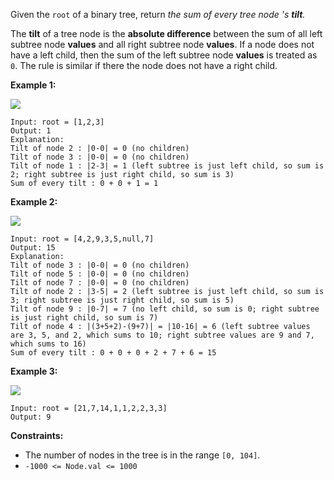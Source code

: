 Given the `root` of a binary tree, return _the sum of every tree node 's
**tilt**._

The **tilt** of a tree node is the **absolute difference** between the sum of
all left subtree node **values** and all right subtree node **values**. If a
node does not have a left child, then the sum of the left subtree node
**values** is treated as `0`. The rule is similar if there the node does not
have a right child.



**Example 1:**

![](https://assets.leetcode.com/uploads/2020/10/20/tilt1.jpg)

    
    
    Input: root = [1,2,3]
    Output: 1
    Explanation: 
    Tilt of node 2 : |0-0| = 0 (no children)
    Tilt of node 3 : |0-0| = 0 (no children)
    Tilt of node 1 : |2-3| = 1 (left subtree is just left child, so sum is 2; right subtree is just right child, so sum is 3)
    Sum of every tilt : 0 + 0 + 1 = 1
    

**Example 2:**

![](https://assets.leetcode.com/uploads/2020/10/20/tilt2.jpg)

    
    
    Input: root = [4,2,9,3,5,null,7]
    Output: 15
    Explanation: 
    Tilt of node 3 : |0-0| = 0 (no children)
    Tilt of node 5 : |0-0| = 0 (no children)
    Tilt of node 7 : |0-0| = 0 (no children)
    Tilt of node 2 : |3-5| = 2 (left subtree is just left child, so sum is 3; right subtree is just right child, so sum is 5)
    Tilt of node 9 : |0-7| = 7 (no left child, so sum is 0; right subtree is just right child, so sum is 7)
    Tilt of node 4 : |(3+5+2)-(9+7)| = |10-16| = 6 (left subtree values are 3, 5, and 2, which sums to 10; right subtree values are 9 and 7, which sums to 16)
    Sum of every tilt : 0 + 0 + 0 + 2 + 7 + 6 = 15
    

**Example 3:**

![](https://assets.leetcode.com/uploads/2020/10/20/tilt3.jpg)

    
    
    Input: root = [21,7,14,1,1,2,2,3,3]
    Output: 9
    



**Constraints:**

  * The number of nodes in the tree is in the range `[0, 104]`.
  * `-1000 <= Node.val <= 1000`

